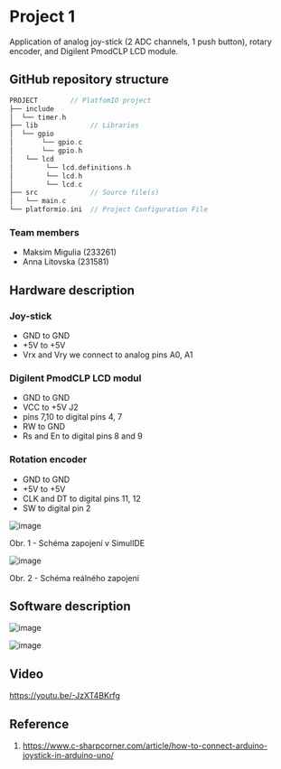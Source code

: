 # Project 1

Application of analog joy-stick (2 ADC channels, 1 push button), rotary encoder, and Digilent PmodCLP LCD module.



## GitHub repository structure

   ```c
   PROJECT        // PlatfomIO project
   ├── include
   │  └── timer.h       
   ├── lib             // Libraries
   │  └── gpio
   │       └── gpio.c
   │       └── gpio.h
   │   └── lcd
   │        └── lcd.definitions.h
   │        └── lcd.h
   │        └── lcd.c
   ├── src             // Source file(s)
   │   └── main.c
   └── platformio.ini  // Project Configuration File
   ```

### Team members

* Maksim Migulia (233261)
* Anna Litovska (231581)

## Hardware description

### Joy-stick

* GND to GND 
* +5V to +5V
* Vrx and Vry we connect to analog pins A0, A1 

### Digilent PmodCLP LCD modul 

* GND to GND 
* VCC to +5V J2
* pins 7,10 to digital pins 4, 7
* RW to GND
* Rs and En to digital pins 8 and 9

### Rotation encoder

* GND to GND
* +5V to +5V
* CLK and DT to digital pins 11, 12
* SW to digital pin 2

![image](https://user-images.githubusercontent.com/99403646/205863718-c15f8ad5-0dea-43c7-92e9-262a9b21254c.png)

Obr. 1 - Schéma zapojení v SimulIDE

![image](https://user-images.githubusercontent.com/99403646/205864286-3a4a17cd-4702-49ea-a2d2-6c1e31e3c709.png)

Obr. 2 - Schéma reálného zapojení 


## Software description

![image](https://user-images.githubusercontent.com/99403646/205865422-d6dad741-c66c-4e6f-b598-7912b6b96adf.png)

![image](https://user-images.githubusercontent.com/99403646/205865529-51586952-727d-4822-bb06-3401c3559a8b.png)

## Video
https://youtu.be/-JzXT4BKrfg

## Reference

1. https://www.c-sharpcorner.com/article/how-to-connect-arduino-joystick-in-arduino-uno/

